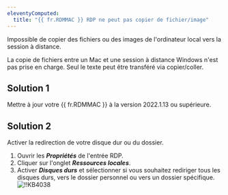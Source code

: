 ```yaml
---
eleventyComputed:
  title: "{{ fr.RDMMAC }} RDP ne peut pas copier de fichier/image"
---
```

Impossible de copier des fichiers ou des images de l'ordinateur local vers la session à distance.

La copie de fichiers entre un Mac et une session à distance Windows n'est pas prise en charge. Seul le texte peut être transféré via copier/coller.

## Solution 1

Mettre à jour votre {{ fr.RDMMAC }} à la version 2022.1.13 ou supérieure.

## Solution 2

Activer la redirection de votre disque dur ou du dossier.

1. Ouvrir les ***Propriétés*** de l'entrée RDP.
1. Cliquer sur l'onglet ***Ressources locales***.
1. Activer ***Disques durs*** et sélectionner si vous souhaitez rediriger tous les disques durs, vers le dossier personnel ou vers un dossier spécifique.
![!!KB4038](https://cdnweb.devolutions.net/docs/docs_en_kb_KB4038.png)